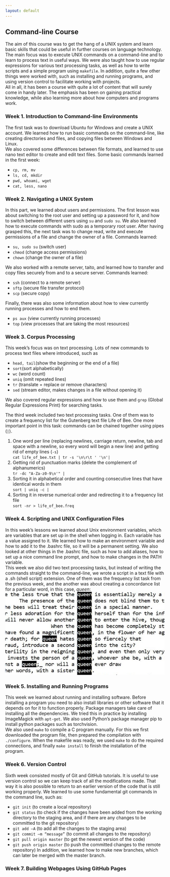 ```yaml
---
layout: default
---
```


## Command-line Course
The aim of this course was to get the hang of a UNIX system and learn basic skills that could be useful in further courses on language technology. The main focus was to execute UNIX commands on a command-line and to learn to process text in useful ways. We were also taught how to use regular expressions for various text processing tasks, as well as how to write scripts and a simple program using `makefile`.
In addition, quite a few other things were worked with, such as installing and running programs, and using version control to facilitate working with projects.  
All in all, it has been a course with quite a lot of content that will surely come in handy later. The emphasis has been on gaining practical knowledge, while also learning more about how computers and programs work. 

### Week 1. Introduction to Command-line Environments
The first task was to download Ubuntu for Windows and create a UNIX account. We learned how to run basic commands on the command-line, like creating directories and files, and copying files between Windows and Linux.  
We also covered some differences between file formats, and learned to use nano text editor to create and edit text files. 
Some basic commands learned in the first week:
* `cp, rm, mv` 
* `ls, cd, mkdir`
* `pwd, whoami, wget`
* `cat, less, nano`

### Week 2. Navigating a UNIX System
In this part, we learned about users and permissions. The first lesson was about switching to the root user and setting up a password for it, and how to switch between different users using `su` and `sudo su`.  We also learned how to execute commands with sudo as a temporary root user.  After having grasped this, the next task was to change read, write and execute permissions of a file and change the owner of a file. Commands learned:
* `su, sudo su` (switch user)
* `chmod` (change access permissions)
* `chown` (change the owner of a file)

We also worked with a remote server, taito, and learned how to transfer and copy files securely from and to a secure server.
Commands learned:
* `ssh` (connect to a remote server)
* `sftp` (secure file transfer protocol)
* `scp` (secure copy)

Finally, there was also some information about how to view currently running processes and how to end them.  
* `ps aux` (view currently running processes)
* `top` (view processes that are taking the most resources)

### Week 3. Corpus Processing
This week’s focus was on text processing. Lots of new commands to process text files where introduced, such as 
* `head, tail`(show the beginning or the end of a file)
* `sort`(sort alphabetically)
* `wc` (word count)
* `uniq` (omit repeated lines)
* `tr` (translate = replace or remove characters)
* `sed` (stream editor, makes changes in a file without opening it)  

We also covered regular expressions and how to use them and `grep` (Global Regular Expressions Print) for searching tasks.  

The third week included two text processing tasks. One of them was to create a frequency list for the Gutenberg text file Life of Bee.
One more important point in this task: commands can be chained together using pipes (`|`).
1. One word per line (replacing newlines, carriage return, newline, tab and space with a newline, so every word will begin a new line) and getting rid of empty lines (`-s`)  
  `cat life_of_bee.txt | tr -s '\n\r\t ' '\n'| `
2. Getting rid of punctuation marks (delete the complement of alphanumerics)  
   `tr -dc "A-Za-z0-9\n'" | `
3. Sorting it in alphabetical order and counting consecutive lines that have identical words in them  
   `sort | uniq -c | `
4. Sorting it in reverse numerical order and redirecting it to a frequency list file  
  `sort -nr > life_of_bee.freq`

### Week 4. Scripting and UNIX Configuration Files
In this week’s lessons we learned about Unix environment variables, which are variables that are set up in the shell when logging in. Each variable has a value assigned to it. We learned how to make an environment variable and how to add it to the .bashrc file, so it will be a permanent setting. We also looked at other things in the .bashrc file, such as how to add aliases, how to set up a nice command line prompt, and how to make changes in the PATH variable.  
This week we also did two text processing tasks, but instead of writing the commands straight to the command-line, we wrote a script in a text file with a .sh (shell script) extension. One of them was the frequency list task from the previous week, and the another was about creating a concordance list for a particular word, in this case, _queen_:  
![Corcordance for word queen](https://github.com/aarniolaura/aarniolaura.github.io/blob/cmdline-course/assets/img/concordance.jpg)  


### Week 5. Installing and Running Programs
This week we learned about running and installing software.
Before installing a program you need to also install libraries or other software that it depends on for it to function properly. Package managers take care of installing all the dependencies. We tried this in practice by installing ImageMagick with `apt-get`. We also used Python’s package manager pip to install python packages such as torchvision.  
We also used `make` to compile a C program manually. For this we first downloaded the program file, then prepared the compilation with `./configure`. When the makefile was ready, we used `make` to do the required connections, and finally `make install` to finish the installation of the program.

### Week 6. Version Control
Sixth week consisted mostly of Git and GitHub tutorials. It is useful to use version control so we can keep track of all the modifications made. That way it is also possible to return to an earlier version of the code that is still working properly. 
We learned to use some fundamental git commands in the command line, such as:
* `git init` (to create a local repository)
* `git status` (to check if the changes have been added from the working directory to the staging area, and if there are any changes to be committed to the git repository)
* `git add –A` (to add all the changes to the staging area)
* `git commit –m “message”` (to commit all changes to the repository)
* `git pull origin master` (to get the newest version of the code)
* `git push origin master` (to push the committed changes to the remote repository)
In addition, we learned how to make new branches, which can later be merged with the master branch.

### Week 7. Building Webpages Using GitHub Pages
